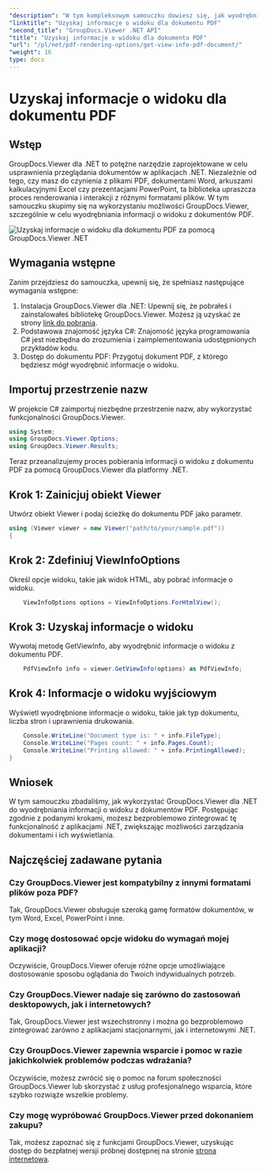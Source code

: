 ```yaml
---
"description": "W tym kompleksowym samouczku dowiesz się, jak wyodrębnić informacje o widoku z dokumentów PDF za pomocą GroupDocs.Viewer dla platformy .NET."
"linktitle": "Uzyskaj informacje o widoku dla dokumentu PDF"
"second_title": "GroupDocs.Viewer .NET API"
"title": "Uzyskaj informacje o widoku dla dokumentu PDF"
"url": "/pl/net/pdf-rendering-options/get-view-info-pdf-document/"
"weight": 16
type: docs
---
```

# Uzyskaj informacje o widoku dla dokumentu PDF

## Wstęp
GroupDocs.Viewer dla .NET to potężne narzędzie zaprojektowane w celu usprawnienia przeglądania dokumentów w aplikacjach .NET. Niezależnie od tego, czy masz do czynienia z plikami PDF, dokumentami Word, arkuszami kalkulacyjnymi Excel czy prezentacjami PowerPoint, ta biblioteka upraszcza proces renderowania i interakcji z różnymi formatami plików. W tym samouczku skupimy się na wykorzystaniu możliwości GroupDocs.Viewer, szczególnie w celu wyodrębniania informacji o widoku z dokumentów PDF.

![Uzyskaj informacje o widoku dla dokumentu PDF za pomocą GroupDocs.Viewer .NET](/viewer/pdf-rendering-options/get-view-iInfo-for-pdf-document.png)

## Wymagania wstępne
Zanim przejdziesz do samouczka, upewnij się, że spełniasz następujące wymagania wstępne:
1. Instalacja GroupDocs.Viewer dla .NET: Upewnij się, że pobrałeś i zainstalowałeś bibliotekę GroupDocs.Viewer. Możesz ją uzyskać ze strony [link do pobrania](https://releases.groupdocs.com/viewer/net/).   
2. Podstawowa znajomość języka C#: Znajomość języka programowania C# jest niezbędna do zrozumienia i zaimplementowania udostępnionych przykładów kodu.
3. Dostęp do dokumentu PDF: Przygotuj dokument PDF, z którego będziesz mógł wyodrębnić informacje o widoku.

## Importuj przestrzenie nazw
W projekcie C# zaimportuj niezbędne przestrzenie nazw, aby wykorzystać funkcjonalności GroupDocs.Viewer.

```csharp
using System;
using GroupDocs.Viewer.Options;
using GroupDocs.Viewer.Results;
```


Teraz przeanalizujemy proces pobierania informacji o widoku z dokumentu PDF za pomocą GroupDocs.Viewer dla platformy .NET.
## Krok 1: Zainicjuj obiekt Viewer
Utwórz obiekt Viewer i podaj ścieżkę do dokumentu PDF jako parametr.
```csharp
using (Viewer viewer = new Viewer("path/to/your/sample.pdf"))
{
```
## Krok 2: Zdefiniuj ViewInfoOptions
Określ opcje widoku, takie jak widok HTML, aby pobrać informacje o widoku.
```csharp
	ViewInfoOptions options = ViewInfoOptions.ForHtmlView();
```
## Krok 3: Uzyskaj informacje o widoku
Wywołaj metodę GetViewInfo, aby wyodrębnić informacje o widoku z dokumentu PDF.
```csharp
	PdfViewInfo info = viewer.GetViewInfo(options) as PdfViewInfo;
```
## Krok 4: Informacje o widoku wyjściowym
Wyświetl wyodrębnione informacje o widoku, takie jak typ dokumentu, liczba stron i uprawnienia drukowania.
```csharp
	Console.WriteLine("Document type is: " + info.FileType);
	Console.WriteLine("Pages count: " + info.Pages.Count);
	Console.WriteLine("Printing allowed: " + info.PrintingAllowed);
}
```

## Wniosek
W tym samouczku zbadaliśmy, jak wykorzystać GroupDocs.Viewer dla .NET do wyodrębniania informacji o widoku z dokumentów PDF. Postępując zgodnie z podanymi krokami, możesz bezproblemowo zintegrować tę funkcjonalność z aplikacjami .NET, zwiększając możliwości zarządzania dokumentami i ich wyświetlania.
## Najczęściej zadawane pytania
### Czy GroupDocs.Viewer jest kompatybilny z innymi formatami plików poza PDF?
Tak, GroupDocs.Viewer obsługuje szeroką gamę formatów dokumentów, w tym Word, Excel, PowerPoint i inne.
### Czy mogę dostosować opcje widoku do wymagań mojej aplikacji?
Oczywiście, GroupDocs.Viewer oferuje różne opcje umożliwiające dostosowanie sposobu oglądania do Twoich indywidualnych potrzeb.
### Czy GroupDocs.Viewer nadaje się zarówno do zastosowań desktopowych, jak i internetowych?
Tak, GroupDocs.Viewer jest wszechstronny i można go bezproblemowo zintegrować zarówno z aplikacjami stacjonarnymi, jak i internetowymi .NET.
### Czy GroupDocs.Viewer zapewnia wsparcie i pomoc w razie jakichkolwiek problemów podczas wdrażania?
Oczywiście, możesz zwrócić się o pomoc na forum społeczności GroupDocs.Viewer lub skorzystać z usług profesjonalnego wsparcia, które szybko rozwiąże wszelkie problemy.
### Czy mogę wypróbować GroupDocs.Viewer przed dokonaniem zakupu?
Tak, możesz zapoznać się z funkcjami GroupDocs.Viewer, uzyskując dostęp do bezpłatnej wersji próbnej dostępnej na stronie [strona internetowa](https://purchase.groupdocs.com/buy).